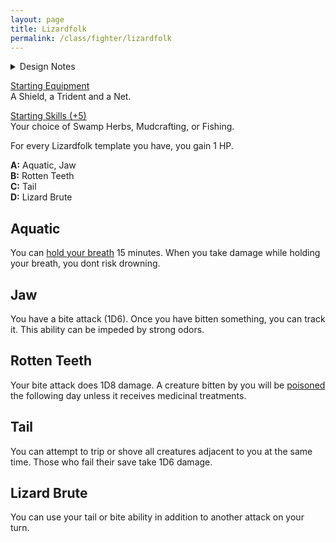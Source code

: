 ```yaml
---
layout: page
title: Lizardfolk
permalink: /class/fighter/lizardfolk
---
```


<details markdown="1">
<summary>Design Notes</summary>
*This is a monster class for the [lizardfolk](https://saltygoo.github.io/monsters/lizardfolk). I wanted to emulate how I remember how the komodo dragon hunts: takes a bite, waits for the wound to fester or the prey to get exhausted, take another bite, repeat. — SaltyGoo*
</details>

<ins>Starting Equipment</ins><br>
A Shield, a Trident and a Net.

<ins>Starting Skills (+5)</ins><br>
Your choice of Swamp Herbs, Mudcrafting, or Fishing.

For every Lizardfolk template you have, you gain 1 HP.

**A:** Aquatic, Jaw<br>
**B:** Rotten Teeth<br>
**C:** Tail<br>
**D:** Lizard Brute
<br>

## Aquatic
You can [hold your breath](https://saltygoo.github.io/2020/11/10/extra-rules/#conditions) 15 minutes. When you take damage while holding your breath, you dont risk drowning.

## Jaw
You have a bite attack (1D6). Once you have bitten something, you can track it. This ability can be impeded by strong odors.

## Rotten Teeth
Your bite attack does 1D8 damage. A creature bitten by you will be [poisoned](https://saltygoo.github.io/2020/11/10/extra-rules/#conditions) the following day unless it receives medicinal treatments.

## Tail
You can attempt to trip or shove all creatures adjacent to you at the same time. Those who fail their save take 1D6 damage.

## Lizard Brute
You can use your tail or bite ability in addition to another attack on your turn.
